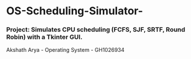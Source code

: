 # OS-Scheduling-Simulator-
### Project: Simulates CPU scheduling (FCFS, SJF, SRTF, Round Robin) with a Tkinter GUI.
Akshath Arya - Operating System - GH1026934
